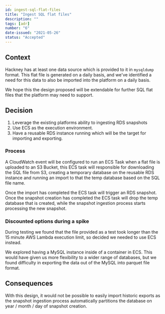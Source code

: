```yaml
---
id: ingest-sql-flat-files
title: "Ingest SQL flat files"
description: ""
tags: [adr]
number: "6"
date-issued: "2021-05-26"
status: "Accepted"
---
```


## Context

Hackney has at least one data source which is provided to it in `mysqldump`
format. This flat file is generated on a daily basis, and we've identified
a need for this data to also be imported into the platform on a daily basis.

We hope this the design proposed will be extendable for further SQL flat files
that the platform may need to support.

## Decision

1. Leverage the existing platforms ability to ingesting RDS snapshots
2. Use ECS as the execution environment.
3. Have a reusable RDS instance running which will be the target for importing
   and exporting.

### Process

A CloudWatch event will be configured to run an ECS Task when a flat file is
uploaded to an S3 Bucket, this ECS task will responsible for downloading the
SQL file from S3, creating a temporary database on the reusable RDS instance and
running an import to that the temp database based on the SQL file name.

Once the import has completed the ECS task will trigger an RDS snapshot. Once
the snapshot creation has completed the ECS task will drop the temp database
that is created, while the snapshot ingestion process starts processing the
new snapshot.

### Discounted options during a spike

During testing we found that the file provided as a test took longer than
the 15 minute AWS Lambda execution limit, so decided we needed to use ECS
instead.

We explored having a MySQL instance inside of a container in ECS. This would
have given us more flexibility to a wider range of databases, but we found
difficulty in exporting the data out of the MySQL into parquet file format.

## Consequences

With this design, it would not be possible to easily import historic exports as
the snapshot ingestion process automatically partitions the database on year / month / day
of snapshot creation.
